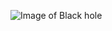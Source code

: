 ![Image of Black hole](https://en.m.wikipedia.org/wiki/File:Black_hole_-_Messier_87_crop_max_res.jpg)
